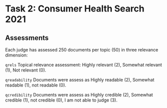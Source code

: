 # Task 2: Consumer Health Search 2021

## Assessments 
Each judge has assessed 250 documents per topic (50) in three relevance dimension:

`qrels` Topical relevance assessment: Highly relevant (2), Somewhat relevant (1), Not relevant (0).

`qreadability` Documents were assess as Highly readable (2), Somewhat readable (1), not readable (0).

`qcredibility` Documents were assess as Highly credible (2), Somewhat credible (1), not credible (0), I am not able to judge (3).  




